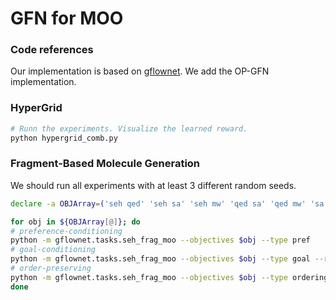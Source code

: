 # GFN for MOO

### Code references
Our implementation is based on [gflownet](https://github.com/recursionpharma/gflownet). We add the OP-GFN implementation. 


### HyperGrid
```bash
# Runn the experiments. Visualize the learned reward.
python hypergrid_comb.py
```

### Fragment-Based Molecule Generation
We should run all experiments with at least 3 different random seeds.
```bash
declare -a OBJArray=('seh qed' 'seh sa' 'seh mw' 'qed sa' 'qed mw' 'sa mw')

for obj in ${OBJArray[@]}; do
# preference-conditioning
python -m gflownet.tasks.seh_frag_moo --objectives $obj --type pref
# goal-conditioning
python -m gflownet.tasks.seh_frag_moo --objectives $obj --type goal --replay
# order-preserving
python -m gflownet.tasks.seh_frag_moo --objectives $obj --type ordering --replay
done
```